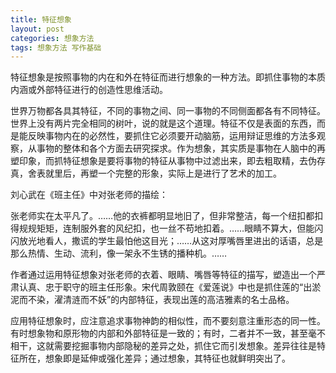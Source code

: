 ```yaml
---
title: 特征想象
layout: post
categories: 想象方法
tags: 想象方法 写作基础
---
```


特征想象是按照事物的内在和外在特征而进行想象的一种方法。即抓住事物的本质内涵或外部特征进行的创造性思维活动。

世界万物都各具其特征，不同的事物之间、同一事物的不同侧面都各有不同特征。世界上没有两片完全相同的树叶，说的就是这个道理。特征不仅是表面的东西，而是能反映事物内在的必然性，要抓住它必须要开动脑筋，运用辩证思维的方法多观察，从事物的整体和各个方面去研究探求。作为想象，其实质是事物在人脑中的再塑印象，而抓特征想象是要将事物的特征从事物中过滤出来，即去粗取精，去伪存真，舍表就里后，再塑一个完整的形象，实际上是进行了艺术的加工。

刘心武在《班主任》中对张老师的描绘：

张老师实在太平凡了。……他的衣裤都明显地旧了，但非常整洁，每一个纽扣都扣得规规矩矩，连制服外套的风纪扣，也一丝不苟地扣着。……眼睛不算大，但能闪闪放光地看人，撒谎的学生最怕他这目光；……从这对厚嘴唇里进出的话语，总是那么热情、生动、流利，像一架永不生锈的播种机。……

作者通过运用特征想象对张老师的衣着、眼睛、嘴唇等特征的描写，塑造出一个严肃认真、忠于职守的班主任形象。宋代周敦颐在《爱莲说》中也是抓住莲的“出淤泥而不染，濯清涟而不妖”的内部特征，表现出莲的高洁雅素的名士品格。

应用特征想象时，应注意追求事物神韵的相似性，而不要刻意注重形态的同一性。有时想象物和原形物的内部和外部特征是一致的；有时，二者并不一致，甚至毫不相干，这就需要挖掘事物内部隐秘的差异之处，抓住它而引发想象。差异往往是特征所在，想象即是延伸或强化差异；通过想象，其特征也就鲜明突出了。 